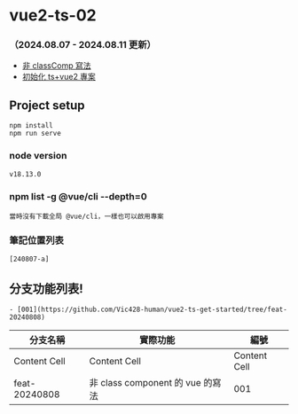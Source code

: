 # vue2-ts-02

### （2024.08.07 - 2024.08.11 更新）

- [非 classComp 寫法](https://github.com/Vic428-human/vue2-ts-get-started/commit/6312664bd1566e42ce5094bfd84cab86002debc4)
- [初始化 ts+vue2 專案](https://github.com/Vic428-human/vue2-ts-get-started/commit/a13c2a6cfe7119b7e63284ca95edaaf8b5320b9d)

## Project setup

```
npm install
npm run serve
```

### node version

```
v18.13.0
```

### npm list -g @vue/cli --depth=0

```
當時沒有下載全局 @vue/cli，一樣也可以啟用專案
```

### 筆記位置列表

```
[240807-a]
```

## 分支功能列表!

```
- [001](https://github.com/Vic428-human/vue2-ts-get-started/tree/feat-20240808)

```

| 分支名稱      | 實際功能                         | 編號         |
| ------------- | -------------------------------- | ------------ |
| Content Cell  | Content Cell                     | Content Cell |
| feat-20240808 | 非 class component 的 vue 的寫法 | 001          |
